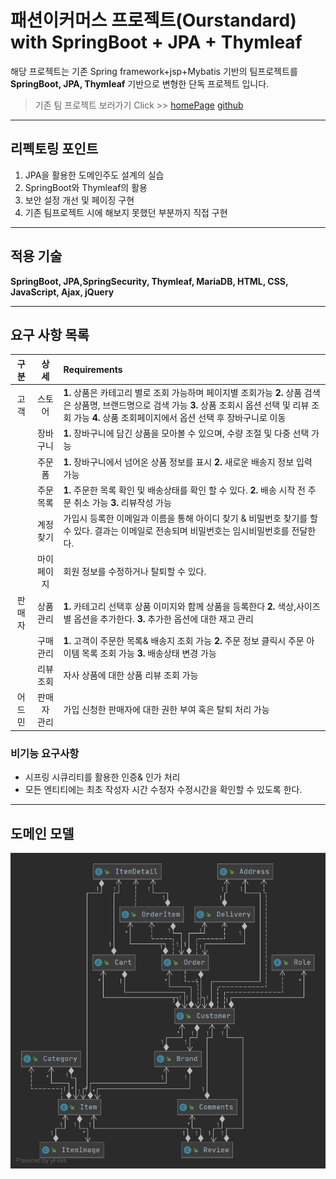 # 패션이커머스 프로젝트(Ourstandard) with SpringBoot + JPA + Thymleaf

해당 프로젝트는 기존 Spring framework+jsp+Mybatis 기반의 팀프로젝트를 **SpringBoot, JPA, Thymleaf** 기반으로 변형한 단독 프로젝트 입니다.

> 기존 팀 프로젝트 보러가기 Click >>  [homePage](http://ourstandard.shop/) [github](https://github.com/damlee89/standard-project)

___
## 리펙토링 포인트
1. JPA을 활용한 도메인주도 설계의 실습
2. SpringBoot와 Thymleaf의 활용
3. 보안 설정 개선 및 페이징 구현
4. 기존 팀프로젝트 시에 해보지 못했던 부분까지 직접 구현

___
## 적용 기술

**SpringBoot, JPA,SpringSecurity, Thymleaf, MariaDB, HTML, CSS, JavaScript, Ajax, jQuery**

___
## 요구 사항 목록

|구 분|상 세|Requirements|
|:--:|:--:|:--|
|고객|스토어|**1.** 상품은 카테고리 별로 조회 가능하며 페이지별 조회가능 **2.** 상품 검색은 상품명, 브랜드명으로 검색 가능 **3.** 상품 조회시 옵션 선택 및 리뷰 조회 가능 **4.** 상품 조회페이지에서 옵션 선택 후 장바구니로 이동
||장바구니|**1.** 장바구니에 담긴 상품을 모아볼 수 있으며, 수량 조절 및 다중 선택 가능|
||주문폼|**1.** 장바구니에서 넘어온 상품 정보를 표시 **2.** 새로운 배송지 정보 입력 가능|
||주문 목록|**1.** 주문한 목록 확인 및 배송상태를 확인 할 수 있다. **2.** 배송 시작 전 주문 취소 가능 **3.** 리뷰작성 가능 |
||계정 찾기| 가입시 등록한 이메일과 이름을 통해 아이디 찾기 & 비밀번호 찾기를 할 수 있다. 결과는 이메일로 전송되며 비밀번호는 임시비밀번호를 전달한다.  |
||마이 페이지| 회원 정보를 수정하거나 탈퇴할 수 있다.|
|판매자|상품 관리|**1.** 카테고리 선택후 상품 이미지와 함께 상품을 등록한다 **2.** 색상,사이즈별 옵션을 추가한다. **3.** 추가한 옵션에 대한 재고 관리|
||구매 관리|**1.** 고객이 주문한 목록& 배송지 조회 가능 **2.** 주문 정보 클릭시 주문 아이템 목록 조회 가능 **3.** 배송상태 변경 가능 |
||리뷰 조회|자사 상품에 대한 상품 리뷰 조회 가능|
|어드민|판매자 관리|가입 신청한 판매자에 대한 권한 부여 혹은 탈퇴 처리 가능|


### 비기능 요구사항
* 시프링 시큐리티를 활용한 인증& 인가 처리
* 모든 엔티티에는 최초 작성자 시간 수정자 수정시간을 확인할 수 있도록 한다.

___

## 도메인 모델

![도메인 UML](diagram.png)


